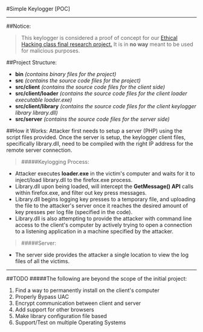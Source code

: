 #Simple Keylogger [POC]
- - -
##Notice:
>This keylogger is considered a proof of concept for our [Ethical Hacking class final research project.](http://web.eng.fiu.edu/~aperezpo/EEL4789/index.htm)
>It is in **no way** meant to be used for malicious purposes.

##Project Structure:

* **bin** *(contains binary files for the project)*
* **src** *(contains the source code files for the project)*
* **src/client** *(contains the source code files for the client side)*
* **src/client/loader** *(contains the source code files for the client loader executable loader.exe)*
* **src/client/library** *(contains the source code files for the client keylogger library library.dll)*
* **src/server** *(contains the source code files for the server side)*

##How it Works:
Attacker first needs to setup a server (PHP) using the script files provided. Once the server is setup, the keylogger client files, specifically library.dll, need to be compiled with the right IP address for the remote server connection.

>#####Keylogging Process:
* Attacker executes **loader.exe** in the victim's computer and waits for it to inject/load library.dll to the firefox.exe process.
* Library.dll upon being loaded, will intercept the **GetMessage() API** calls within firefox.exe, and filter out key press messages.
* Library.dll begins logging key presses to a temporary file, and uploading the file to the attacker's server once it reaches the desired amount of key presses per log file (specified in the code).
* Library.dll is also attempting to provide the attacker with command line access to the client's computer by actively trying to open a connection to a listening application in a machine specified by the attacker.


>#####Server:
* The server side provides the attacker a single location to view the log files of all the victims.

- - -

##TODO
#####The following are beyond the scope of the initial project:
1. Find a way to permanently install on the client's computer
2. Properly Bypass UAC
3. Encrypt communication between client and server
4. Add support for other browsers
5. Make library configuration file based
6. Support/Test on multiple Operating Systems
